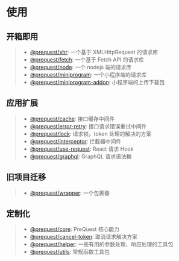# 使用

## 开箱即用

> - [@prequest/xhr](/xhr ':target=_self'): 一个基于 XMLHttpRequest 的请求库
> - [@prequest/fetch](/fetch ':target=_self'): 一个基于 Fetch API 的请求库
> - [@prequest/node](/node ':target=_self'): 一个 nodejs 端的请求库
> - [@prequest/miniprogram](/miniprogram ':target=_self'): 一个小程序端的请求库
> - [@prequest/miniprogram-addon](/miniprogram-addon ':target=_self'): 小程序端的上传下载包

## 应用扩展

> - [@prequest/cache](/cache ':target=_self'): 接口缓存中间件
> - [@prequest/error-retry](/error-retry ':target=_self'): 接口请求错误重试中间件
> - [@prequest/lock](/lock ':target=_self'): 请求锁，token 处理的解决的方案
> - [@prequest/interceptor](/interceptor ':target=_self'): 拦截器中间件
> - [@prequest/use-request](/use-request ':target=_self'): React 请求 Hook
> - [@prequest/graphql](/graphql ':target=_self'): GraphQL 请求语法糖

## 旧项目迁移

> - [@prequest/wrapper](/wrapper ':target=_self'): 一个包裹器

## 定制化

> - [@prequest/core](/core ':target=_self'): PreQuest 核心能力
> - [@prequest/cancel-token](/cancel-token ':target=_self'): 取消请求解决方案
> - [@prequest/helper](https://github.com/xdoer/PreQuest/tree/main/packages/helper ':target=_blank'): 一些有用的参数处理、响应处理的工具包
> - [@prequest/utils](https://github.com/xdoer/PreQuest/tree/main/packages/utils ':target=_blank'): 常规函数工具包
